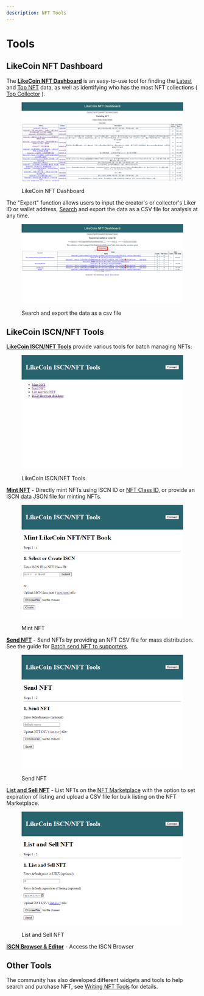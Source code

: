 ```yaml
---
description: NFT Tools
---
```


# Tools

## LikeCoin NFT Dashboard&#x20;

The [**LikeCoin NFT Dashboard**](https://likecoin.github.io/likecoin-nft-dashboard/#/) is an easy-to-use tool for finding the [Latest](https://likecoin.github.io/likecoin-nft-dashboard/#/list) and [Top NFT](https://likecoin.github.io/likecoin-nft-dashboard/#/) data, as well as identifying who has the most NFT collections ( [Top Collector](https://likecoin.github.io/likecoin-nft-dashboard/#/collector) ).

<figure><img src="../../../.gitbook/assets/LikeCoin NFT Dashboard.png" alt=""><figcaption><p>LikeCoin NFT Dashboard</p></figcaption></figure>

The "Export" function allows users to input the creator's or collector's Liker ID or wallet address, [Search](https://likecoin.github.io/likecoin-nft-dashboard/#/socialgraph) and export the data as a CSV file for analysis at any time.

<figure><img src="../../../.gitbook/assets/LikeCoin NFT Dashboard 1.png" alt=""><figcaption><p>Search and export the data as a csv file</p></figcaption></figure>

## LikeCoin ISCN/NFT Tools

[**LikeCoin ISCN/NFT Tools**](https://likecoin.github.io/iscn-nft-tools/) provide various tools for batch managing NFTs:

<figure><img src="../../../.gitbook/assets/LikeCoin ISCNNFT Tools 1.png" alt=""><figcaption><p>LikeCoin ISCN/NFT Tools</p></figcaption></figure>

[**Mint NFT**](https://likecoin.github.io/iscn-nft-tools/mint-nft) - Directly mint NFTs using ISCN ID or [NFT Class ID](nft-details.md#nft-class-id), or provide an ISCN data JSON file for minting NFTs.

<figure><img src="../../../.gitbook/assets/LikeCoin ISCNNFT Tools 4.png" alt=""><figcaption><p>Mint NFT</p></figcaption></figure>

[**Send NFT**](https://likecoin.github.io/iscn-nft-tools/send-nft) - Send NFTs by providing an NFT CSV file for mass distribution. See the guide for [Batch send NFT to supporters](../transfer-writing-nft.md#batch-send-nft-to-supporters).

<figure><img src="../../../.gitbook/assets/LikeCoin ISCNNFT Tools 2.png" alt=""><figcaption><p>Send NFT</p></figcaption></figure>

[**List and Sell NFT**](https://likecoin.github.io/iscn-nft-tools/list-and-sell-nft) - List NFTs on the [NFT Marketplace](nft-marketplace.md) with the option to set expiration of listing and upload a CSV file for bulk listing on the NFT Marketplace.

<figure><img src="../../../.gitbook/assets/LikeCoin ISCNNFT Tools 3.png" alt=""><figcaption><p>List and Sell NFT</p></figcaption></figure>

[**ISCN Browser & Editor**](../../decentralized-publishing/iscn-browser.md) - Access the ISCN Browser

## Other Tools

The community has also developed different widgets and tools to help search and purchase NFT, see [Writing NFT Tools](https://blog.like.co/zh/tag/writing-nft%E5%B0%8F%E5%B7%A5%E5%85%B7/) for details.
